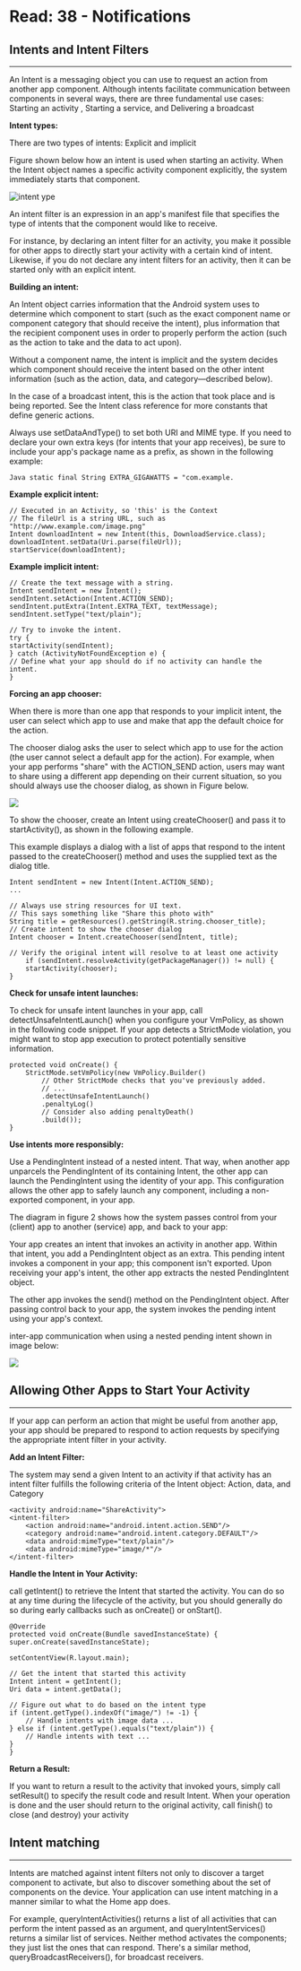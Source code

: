 # Read: 38 - Notifications

## Intents and Intent Filters

---

An Intent is a messaging object you can use to request an action from another app component. Although intents facilitate communication between components in several ways, there are three fundamental use cases: Starting an activity
, Starting a service, and Delivering a broadcast

**Intent types:**

There are two types of intents: Explicit and implicit

Figure shown below how an intent is used when starting an activity. When the Intent object names a specific activity component explicitly, the system immediately starts that component.

![intent ype](https://developer.android.com/images/components/intent-filters_2x.png)

An intent filter is an expression in an app's manifest file that specifies the type of intents that the component would like to receive.

For instance, by declaring an intent filter for an activity, you make it possible for other apps to directly start your activity with a certain kind of intent. Likewise, if you do not declare any intent filters for an activity, then it can be started only with an explicit intent.

**Building an intent:**

An Intent object carries information that the Android system uses to determine which component to start (such as the exact component name or component category that should receive the intent), plus information that the recipient component uses in order to properly perform the action (such as the action to take and the data to act upon).

Without a component name, the intent is implicit and the system decides which component should receive the intent based on the other intent information (such as the action, data, and category—described below).

In the case of a broadcast intent, this is the action that took place and is being reported.
See the Intent class reference for more constants that define generic actions.

Always use setDataAndType() to set both URI and MIME type.
If you need to declare your own extra keys (for intents that your app receives), be sure to include your app's package name as a prefix, as shown in the following example:

    Java static final String EXTRA_GIGAWATTS = "com.example.

**Example explicit intent:**

    // Executed in an Activity, so 'this' is the Context
    // The fileUrl is a string URL, such as "http://www.example.com/image.png"
    Intent downloadIntent = new Intent(this, DownloadService.class);
    downloadIntent.setData(Uri.parse(fileUrl));
    startService(downloadIntent);

**Example implicit intent:**

    // Create the text message with a string.
    Intent sendIntent = new Intent();
    sendIntent.setAction(Intent.ACTION_SEND);
    sendIntent.putExtra(Intent.EXTRA_TEXT, textMessage);
    sendIntent.setType("text/plain");

    // Try to invoke the intent.
    try {
    startActivity(sendIntent);
    } catch (ActivityNotFoundException e) {
    // Define what your app should do if no activity can handle the intent.
    }

**Forcing an app chooser:**

When there is more than one app that responds to your implicit intent, the user can select which app to use and make that app the default choice for the action.

The chooser dialog asks the user to select which app to use for the action (the user cannot select a default app for the action).
For example, when your app performs "share" with the ACTION_SEND action, users may want to share using a different app depending on their current situation, so you should always use the chooser dialog, as shown in Figure below.

![](https://developer.android.com/images/training/basics/intent-chooser.png)

To show the chooser, create an Intent using createChooser() and pass it to startActivity(), as shown in the following example.

This example displays a dialog with a list of apps that respond to the intent passed to the createChooser() method and uses the supplied text as the dialog title.

    Intent sendIntent = new Intent(Intent.ACTION_SEND);
    ...

    // Always use string resources for UI text.
    // This says something like "Share this photo with"
    String title = getResources().getString(R.string.chooser_title);
    // Create intent to show the chooser dialog
    Intent chooser = Intent.createChooser(sendIntent, title);

    // Verify the original intent will resolve to at least one activity
        if (sendIntent.resolveActivity(getPackageManager()) != null) {
        startActivity(chooser);
    }

**Check for unsafe intent launches:**

To check for unsafe intent launches in your app, call detectUnsafeIntentLaunch() when you configure your VmPolicy, as shown in the following code snippet. If your app detects a StrictMode violation, you might want to stop app execution to protect potentially sensitive information.

    protected void onCreate() {
        StrictMode.setVmPolicy(new VmPolicy.Builder()
            // Other StrictMode checks that you've previously added.
            // ...
            .detectUnsafeIntentLaunch()
            .penaltyLog()
            // Consider also adding penaltyDeath()
            .build());
    }

**Use intents more responsibly:**

Use a PendingIntent instead of a nested intent. That way, when another app unparcels the PendingIntent of its containing Intent, the other app can launch the PendingIntent using the identity of your app. This configuration allows the other app to safely launch any component, including a non-exported component, in your app.

The diagram in figure 2 shows how the system passes control from your (client) app to another (service) app, and back to your app:

Your app creates an intent that invokes an activity in another app. Within that intent, you add a PendingIntent object as an extra. This pending intent invokes a component in your app; this component isn't exported.
Upon receiving your app's intent, the other app extracts the nested PendingIntent object.

The other app invokes the send() method on the PendingIntent object.
After passing control back to your app, the system invokes the pending intent using your app's context.

inter-app communication when using a nested pending intent shown in image below:

![](https://developer.android.com/images/guide/components/nested-pending-intent.svg)

## Allowing Other Apps to Start Your Activity 

---
If your app can perform an action that might be useful from another app, your app should be prepared to respond to action requests by specifying the appropriate intent filter in your activity.

**Add an Intent Filter:**

The system may send a given Intent to an activity if that activity has an intent filter fulfills the following criteria of the Intent object: Action, data, and Category

    <activity android:name="ShareActivity">
    <intent-filter>
        <action android:name="android.intent.action.SEND"/>
        <category android:name="android.intent.category.DEFAULT"/>
        <data android:mimeType="text/plain"/>
        <data android:mimeType="image/*"/>
    </intent-filter>
</activity>

**Handle the Intent in Your Activity:**

call getIntent() to retrieve the Intent that started the activity. You can do so at any time during the lifecycle of the activity, but you should generally do so during early callbacks such as onCreate() or onStart().

    @Override
    protected void onCreate(Bundle savedInstanceState) {
    super.onCreate(savedInstanceState);

    setContentView(R.layout.main);

    // Get the intent that started this activity
    Intent intent = getIntent();
    Uri data = intent.getData();

    // Figure out what to do based on the intent type
    if (intent.getType().indexOf("image/") != -1) {
        // Handle intents with image data ...
    } else if (intent.getType().equals("text/plain")) {
        // Handle intents with text ...
    }
    }

**Return a Result:**

If you want to return a result to the activity that invoked yours, simply call setResult() to specify the result code and result Intent. When your operation is done and the user should return to the original activity, call finish() to close (and destroy) your activity

## Intent matching

---

Intents are matched against intent filters not only to discover a target component to activate, but also to discover something about the set of components on the device.
Your application can use intent matching in a manner similar to what the Home app does.

For example, queryIntentActivities() returns a list of all activities that can perform the intent passed as an argument, and queryIntentServices() returns a similar list of services.
Neither method activates the components; they just list the ones that can respond.
There's a similar method, queryBroadcastReceivers(), for broadcast receivers.
